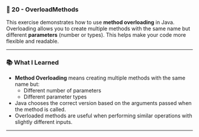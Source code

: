 ### 📁 20 - OverloadMethods

This exercise demonstrates how to use **method overloading** in Java. Overloading allows you to create multiple methods with the same name but different **parameters** (number or types). This helps make your code more flexible and readable.

---

### 📚 What I Learned

- **Method Overloading** means creating multiple methods with the same name but:
  - Different number of parameters
  - Different parameter types
- Java chooses the correct version based on the arguments passed when the method is called.
- Overloaded methods are useful when performing similar operations with slightly different inputs.

---
